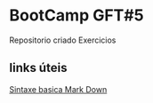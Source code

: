 # BootCamp GFT#5
Repositorio criado Exercicios

## links úteis

[Sintaxe basica Mark Down](https://www.markdownguide.org/getting-started/)
